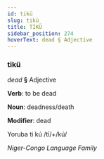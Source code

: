 ```yaml
---
id: tikü
slug: tikü
title: TİKÜ
sidebar_position: 274
hoverText: dead § Adjective
---
```


### tikü

*dead* **§** Adjective

**Verb**: to be dead

**Noun**: deadness/death

**Modifier**: dead

Yoruba ti kú /tī/+/kú/

*Niger-Congo Language Family*